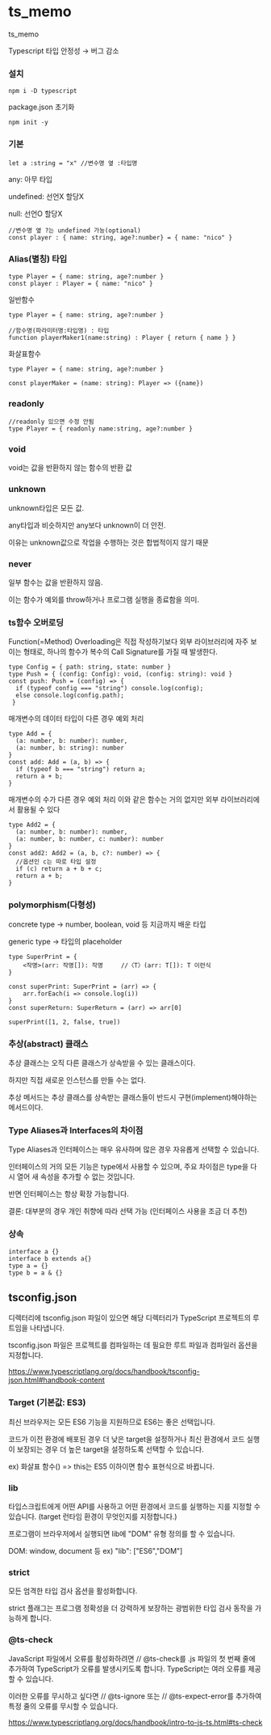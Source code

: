 # ts_memo
ts_memo

Typescript 타입 안정성 → 버그 감소

### 설치
`npm i -D typescript`

package.json 초기화

`npm init -y`

### 기본
`let a :string = "x" //변수명 옆 :타입명`

any: 아무 타입

undefined: 선언X 할당X

null: 선언O 할당X
```
//변수명 옆 ?는 undefined 가능(optional)
const player : { name: string, age?:number} = { name: "nico" }
```

### Alias(별칭) 타입
```
type Player = { name: string, age?:number }
const player : Player = { name: "nico" }
```

일반함수
```
type Player = { name: string, age?:number } 

//함수명(파라미터명:타입명) : 타입
function playerMaker1(name:string) : Player { return { name } } 
```
화살표함수
```
type Player = { name: string, age?:number } 

const playerMaker = (name: string): Player => ({name})
```
### readonly
```
//readonly 있으면 수정 안됨
type Player = { readonly name:string, age?:number }
```

### void
void는 값을 반환하지 않는 함수의 반환 값

### unknown
unknown타입은 모든 값.

any타입과 비슷하지만 any보다 unknown이 더 안전.

이유는 unknown값으로 작업을 수행하는 것은 합법적이지 않기 때문

### never
일부 함수는 값을 반환하지 않음.

이는 함수가 예외를 throw하거나 프로그램 실행을 종료함을 의미.

### ts함수 오버로딩
Function(=Method) Overloading은 직접 작성하기보다 외부 라이브러리에 자주 보이는 형태로, 하나의 함수가 복수의 Call Signature를 가질 때 발생한다.

```
type Config = { path: string, state: number }
type Push = { (config: Config): void, (config: string): void }
const push: Push = (config) => { 
  if (typeof config === "string") console.log(config);
  else console.log(config.path);
 }
```

매개변수의 데이터 타입이 다른 경우 예외 처리
```
type Add = { 
  (a: number, b: number): number, 
  (a: number, b: string): number 
}
const add: Add = (a, b) => {
  if (typeof b === "string") return a;
  return a + b; 
}
```

매개변수의 수가 다른 경우 예외 처리 이와 같은 함수는 거의 없지만 외부 라이브러리에서 활용될 수 있다
```
type Add2 = { 
  (a: number, b: number): number,
  (a: number, b: number, c: number): number 
}
const add2: Add2 = (a, b, c?: number) => { 
  //옵션인 c는 따로 타입 설정
  if (c) return a + b + c;
  return a + b;
}
```

### polymorphism(다형성)
concrete type -> number, boolean, void 등 지금까지 배운 타입

generic type -> 타입의 placeholder
```
type SuperPrint = { 
	<작명>(arr: 작명[]): 작명 	//〈T〉(arr: T[]): T 이런식
}

const superPrint: SuperPrint = (arr) => {
    arr.forEach(i => console.log(i))
}
const superReturn: SuperReturn = (arr) => arr[0]

superPrint([1, 2, false, true])
```

### 추상(abstract) 클래스
추상 클래스는 오직 다른 클래스가 상속받을 수 있는 클래스이다.

하지만 직접 새로운 인스턴스를 만들 수는 없다.

추상 메서드는 추상 클래스를 상속받는 클래스들이 반드시 구현(implement)해야하는 메서드이다.

### Type Aliases과 Interfaces의 차이점
Type Aliases과 인터페이스는 매우 유사하며 많은 경우 자유롭게 선택할 수 있습니다.

인터페이스의 거의 모든 기능은 type에서 사용할 수 있으며, 주요 차이점은 type을 다시 열어 새 속성을 추가할 수 없는 것입니다.

반면 인터페이스는 항상 확장 가능합니다.

결론: 대부분의 경우 개인 취향에 따라 선택 가능 (인터페이스 사용을 조금 더 추천)

### 상속
```
interface a {}
interface b extends a{}
type a = {}
type b = a & {}
```

## tsconfig.json
디렉터리에 tsconfig.json 파일이 있으면 해당 디렉터리가 TypeScript 프로젝트의 루트임을 나타냅니다. 

tsconfig.json 파일은 프로젝트를 컴파일하는 데 필요한 루트 파일과 컴파일러 옵션을 지정합니다.

https://www.typescriptlang.org/docs/handbook/tsconfig-json.html#handbook-content

### Target (기본값: ES3)
최신 브라우저는 모든 ES6 기능을 지원하므로 ES6는 좋은 선택입니다.

코드가 이전 환경에 배포된 경우 더 낮은 target을 설정하거나 최신 환경에서 코드 실행이 보장되는 경우 더 높은 target을 설정하도록 선택할 수 있습니다.

ex) 화살표 함수() => this는 ES5 이하이면 함수 표현식으로 바뀝니다.

### lib
타입스크립트에게 어떤 API를 사용하고 어떤 환경에서 코드를 실행하는 지를 지정할 수 있습니다. (target 런타임 환경이 무엇인지를 지정합니다.)

프로그램이 브라우저에서 실행되면 lib에 "DOM" 유형 정의를 할 수 있습니다.

DOM: window, document 등	  ex) "lib": ["ES6","DOM"]

### strict
모든 엄격한 타입 검사 옵션을 활성화합니다.

strict 플래그는 프로그램 정확성을 더 강력하게 보장하는 광범위한 타입 검사 동작을 가능하게 합니다.

### @ts-check
JavaScript 파일에서 오류를 활성화하려면 // @ts-check를 .js 파일의 첫 번째 줄에 추가하여 TypeScript가 오류를 발생시키도록 합니다. TypeScript는 여러 오류를 제공할 수 있습니다.

이러한 오류를 무시하고 싶다면 // @ts-ignore 또는 // @ts-expect-error를 추가하여 특정 줄의 오류를 무시할 수 있습니다.

https://www.typescriptlang.org/docs/handbook/intro-to-js-ts.html#ts-check
